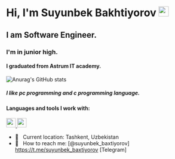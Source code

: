 # Hi, I'm Suyunbek Bakhtiyorov <img src="https://media0.giphy.com/media/gM5qFksULw54NMWyry/giphy.gif" width="27px">

## I am Software Engineer.  <br>

### I'm in junior high.

#### I graduated from Astrum IT academy.
![Anurag's GitHub stats](https://github-readme-stats.vercel.app/api?username=suyunbekbahtiyorov&show_icons=true)
##### I like pc programming and c programming language.
#### Languages and tools I work with:


<a href="https://github.com/suyun?tab=repositories&q=&type=&language=c&sort=">
  <img src="https://upload.wikimedia.org/wikipedia/commons/1/19/C_Logo.png" height="25">
  <img src=//upload.wikimedia.org/wikipedia/commons/thumb/9/99/Unofficial_JavaScript_logo_2.svg/80px-Unofficial_JavaScript_logo_2.svg.png height="25">
  </a>
 <br>


- 📍 &nbsp; Current location: Tashkent, Uzbekistan
- 📝 &nbsp; How to reach me: [@suyunbek_baxtiyorov] https://t.me/suyunbek_baxtiyorov [Telegram]
